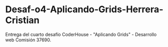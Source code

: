 # Desaf-o4-Aplicando-Grids-Herrera-Cristian
Entrega del cuarto desafío CoderHouse - "Aplicando Grids" - Desarrollo web Comisión 37690.
